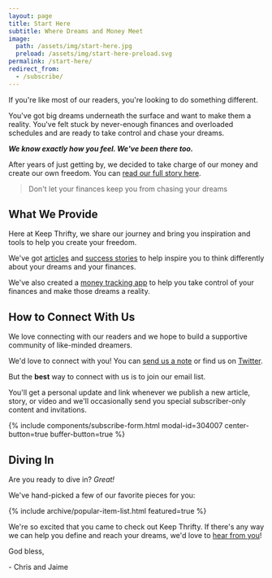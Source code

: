 ```yaml
---
layout: page
title: Start Here
subtitle: Where Dreams and Money Meet
image:
  path: /assets/img/start-here.jpg
  preload: /assets/img/start-here-preload.svg
permalink: /start-here/
redirect_from:
  - /subscribe/
---
```


If you're like most of our readers, you're looking to do something different.

You've got big dreams underneath the surface and want to make them a reality. You've felt stuck by never-enough finances and overloaded schedules and are ready to take control and chase your dreams.

___We know exactly how you feel. We've been there too.___

After years of just getting by, we decided to take charge of our money and create our own freedom. You can [read our full story here]({{site.url}}/our-story/).

> Don't let your finances keep you from chasing your dreams

## What We Provide

Here at Keep Thrifty, we share our journey and bring you inspiration and tools to help you create your freedom.

We've got [articles](/articles/) and [success stories](/freedom-stories/) to help inspire you to think differently about your dreams and your finances.

We've also created a [money tracking app](https://thrifty.keepthrifty.com) to help you take control of your finances and make those dreams a reality.

## How to Connect With Us

We love connecting with our readers and we hope to build a supportive community of like-minded dreamers.

We'd love to connect with you! You can [send us a note](/work-with-us/) or find us on [Twitter](https://www.twitter.com/keepthrifty/).

But the __best__ way to connect with us is to join our email list.

You'll get a personal update and link whenever we publish a new article, story, or video and we'll occasionally send you special subscriber-only content and invitations.

{% include components/subscribe-form.html modal-id=304007 center-button=true buffer-button=true %}

## Diving In

Are you ready to dive in? _Great!_

We've hand-picked a few of our favorite pieces for you:

{% include archive/popular-item-list.html featured=true %}

We're so excited that you came to check out Keep Thrifty. If there's any way we can help you define and reach your dreams, we'd love to [hear from you](/work-with-us/)!

God bless,

\- Chris and Jaime
